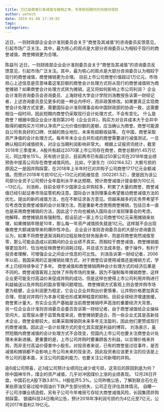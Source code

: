 ```yaml
---
title: 万亿级商誉引发减值与摊销之争，专家称短期内仍将维持现状
author: wetech
date: 2019-01-08 17:39:02
tags: 
categories: 
---
```

近日，一则财政部企业会计准则委员会关于“商誉及其减值”的咨询委员反馈意见，引起市场广泛关注。其中，最为核心的观点是大部分咨询委员认为相较于现行的商誉减值，商誉摊销更为合理。
<!-- more -->
陈益刊
近日，一则财政部企业会计准则委员会关于“商誉及其减值”的咨询委员反馈意见，引起市场广泛关注。其中，最为核心的观点是大部分咨询委员认为相较于现行的商誉减值，商誉摊销更为合理。
目前上市公司商誉价值超过1万亿元，市场担心上述信息是否意味着这笔巨额的商誉会计处理方式将从现行的商誉减值转为商誉摊销？如果商誉会计处理方式转为摊销，这又将如何影响上市公司利润？
企业会计准则咨询委员会咨询委员、上海财经大学会计学院刘浩教授告诉第一财经记者，上述咨询委员意见更多的是一种业内呼吁，而非政策修改。如果要真正实现商誉会计处理方式变更，需要国际会计准则理事会和中国财政部的协调一致，这需要相当一段时间，因此短期内商誉仍采取现行会计处理方式，不会有变化。
什么是商誉？根据中国企业会计准则第20号《企业合并》，购买方对合并成本大于合并中取得的被购买方可辨认净资产公允价值份额的差额，应当确认为商誉。商誉可能源自公司有良好的口碑、优越的商业地位，未来有超额收益等。
在中国，商誉采取资产净值的会计处理方式。每年年末企业合并形成的商誉需要进行减值测试，一旦确认相应的减值损失，对企业当期利润影响非常大。
根据上证报资讯统计，截至2018年三季度末，A股共有超过2070家上市公司存在商誉，商誉总额约1.45万亿元，同比增长15%。另有统计显示，目前两市已有超过50家公司在2018年度业绩预告中提高公司存在商誉减值风险。
比如，宁波东力（002164.SZ）大额亏损的原因之一是因并购踩雷，在2018年上半年时已对并购子公司商誉17.17亿元全额减值。而预计2018年亏损10亿元~13亿元的拓维信息（002261.SZ），便是因为该公司部分全资子公司预计全年盈利水平未达预期，预计商誉减值计提金额为10亿元~13亿元。
刘浩称，目前全球不少国家企业并购较多，积累了大量的商誉，商誉减值已经引起证券市场监管机构注意。国际会计准则理事会希望推动商誉减值方法的优化，提出的新的减值方法，也在不断征求各方意见。但越来越多的实务界希望不仅考虑改变商誉减值的会计处理方法，而是重新考虑使用商誉摊销，包括日本一直也是采用商誉摊销的方法，因此这个方向也被纳入国际会计准则理事会的考虑。
他解释，商誉摊销具有强制性。假设前述一家上市公司商誉10亿元采用摊销来处理，如果摊销年限是10年，那么每一年资产减值损失就是1亿元。这样就不会出现像商誉大额减值带来的爆炸性冲击。
企业会计准则咨询委员会的大部分咨询委员认为，如果不将商誉逐渐消耗的过程反映在财务报表中，而是将商誉突然减值至零，那么可能会造成以前期间的企业业绩不真实。而相较于商誉减值，商誉摊销能够更加及时、恰当地反映商誉的消耗过程，并且该方法成本低，便于操作，有利于投资者理解，可增强企业之间会计信息的可比性。
刘浩告诉第一财经记者，2006年以前，我国采用的正是摊销处理方式，对于商誉应该使用减值还是摊销方式，学术上已经持续争论了多年。
商誉减值和商誉摊销两种会计处理方式的经济后果是不同的。商誉减值客观上加快了并购市场的发展，因为不强制每年摊销商誉，这样企业更可能支付高溢价来促成并购的成功，但是这样也使得上市公司利用并购进行利益输送以及并购后的盈余管理问题增加。
商誉摊销方式客观上则会使并购市场更为稳健，企业利润更为稳定，它会让企业并购出价更慎重，让并购价格更加真实合理，但是对并购行为本身可能也形成某种程度的抑制。目前全球经济增速放缓，商誉累计量大，夯实企业资产基础是当前商誉摊销呼声高涨的重要经济大背景。
另一位企业会计准则咨询委员会委员告诉第一财经记者，由于商誉减值给企业操纵空间大，监管层从便于监管角度来说，商誉摊销更适合。而一些企业尤其是高新技术企业，商誉金额较大，如果采取摊销则未来多年无法盈利，因此他们更赞成现行的商誉减值。因此这一会计处理方式的变化其实就是利益的博弈。
刘浩表示，虽然短期内商誉减值的会计处理方式不会改变，但国内上市公司也要关注商誉会计处理未来新进展。更重要的是，上市公司并购时要兼顾各方利益，以合理价格来并购，而非支付高溢价侵害中小股东。对投资者来说，已有的商誉是过往事件，是否减值和摊销都不会影响上市公司未来的现金流，因此投资者应该更关注的应该是上市公司的基本面，关注公司的盈利能力，也要关注公司新增的并购。
 
 
逾6成公司预喜，近3成公司预计业绩同比减少或亏损，这背后的原因到底为何？
除中国神华外，煤企的资产减值，几乎对冲因煤价上涨的业绩表现。
12月28日开盘，中国石化A股下跌3.81%，H股低开5.3%。公司昨晚公告，了解到联合石化在某些原油交易过程中因油价下跌产生部分损失，公司正在评估具体情况。
自曝一子公司涉嫌业绩造假，另有子公司今年难扭亏存较大商誉减值风险，长园集团并购频踩雷。
银禧科技24日晚间公告，预计2018年净利润亏损约为4亿元至7亿元，公司2017年盈利2.19亿元。

